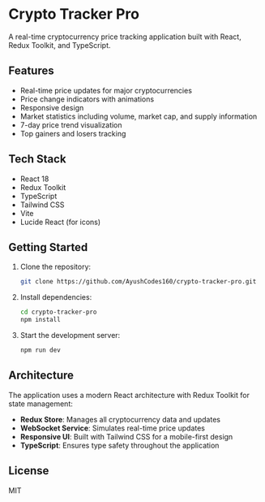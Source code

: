 # Crypto Tracker Pro

A real-time cryptocurrency price tracking application built with React, Redux Toolkit, and TypeScript.

## Features

- Real-time price updates for major cryptocurrencies
- Price change indicators with animations
- Responsive design
- Market statistics including volume, market cap, and supply information
- 7-day price trend visualization
- Top gainers and losers tracking

## Tech Stack

- React 18
- Redux Toolkit
- TypeScript
- Tailwind CSS
- Vite
- Lucide React (for icons)

## Getting Started

1. Clone the repository:
   ```bash
   git clone https://github.com/AyushCodes160/crypto-tracker-pro.git
   ```

2. Install dependencies:
   ```bash
   cd crypto-tracker-pro
   npm install
   ```

3. Start the development server:
   ```bash
   npm run dev
   ```

## Architecture

The application uses a modern React architecture with Redux Toolkit for state management:

- **Redux Store**: Manages all cryptocurrency data and updates
- **WebSocket Service**: Simulates real-time price updates
- **Responsive UI**: Built with Tailwind CSS for a mobile-first design
- **TypeScript**: Ensures type safety throughout the application

## License

MIT